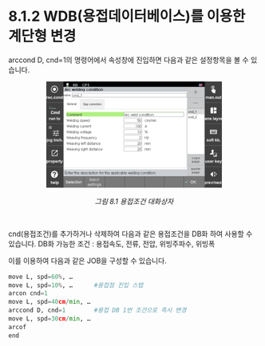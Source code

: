 ﻿# 8.1.2 WDB(용접데이터베이스)를 이용한 계단형 변경
arccond D, cnd=1의 명령어에서 속성창에 진입하면 다음과 같은 설정항목을 볼 수 있습니다.
 
<p align="center">
 <img src="../../_assets/8_1.png" width="70%"></img>
 <em><p align="center">그림 8.1 용접조건 대화상자</p></em>
</p> 

<br>

cnd(용접조건)를 추가하거나 삭제하여 다음과 같은 용접조건을 DB화 하여 사용할 수 있습니다.
DB화 가능한 조건 : 용접속도, 전류, 전압, 위빙주파수, 위빙폭

이를 이용하여 다음과 같은 JOB을 구성할 수 있습니다.

```python
move L, spd=60%, …
move L, spd=10%, …	    #용접점 진입 스텝
arcon cnd=1
move L, spd=40cm/min, …
arccond D, cnd=1  	    #용접 DB 1번 조건으로 즉시 변경
move L, spd=30cm/min, …
arcof
end
```